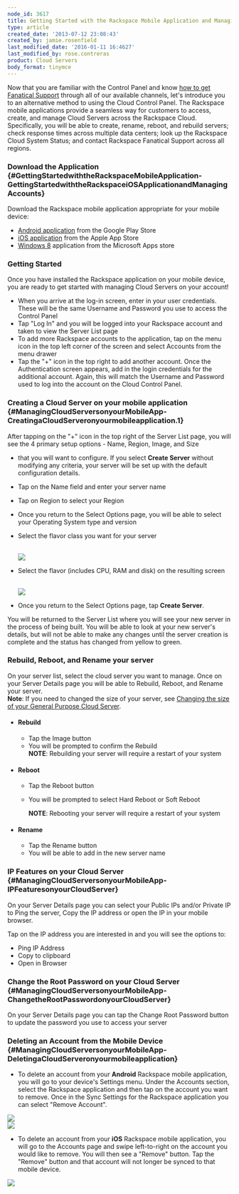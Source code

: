```yaml
---
node_id: 3617
title: Getting Started with the Rackspace Mobile Application and Managing Accounts
type: article
created_date: '2013-07-12 23:08:43'
created_by: jamie.rosenfield
last_modified_date: '2016-01-11 16:4627'
last_modified_by: rose.contreras
product: Cloud Servers
body_format: tinymce
---
```


Now that you are familiar with the Control Panel and know [how to get
Fanatical
Support](http://www.rackspace.com/knowledge_center/article/rackspace-cloud-essentials-getting-fanatical-support) through
all of our available channels, let's introduce you to an alternative
method to using the Cloud Control Panel. The Rackspace mobile
applications provide a seamless way for customers to access, create, and
manage Cloud Servers across the Rackspace Cloud. Specifically, you will
be able to create, rename, reboot, and rebuild servers; check response
times across multiple data centers; look up the Rackspace Cloud System
Status; and contact Rackspace Fanatical Support across all regions.

### Download the Application {#GettingStartedwiththeRackspaceMobileApplication-GettingStartedwiththeRackspaceiOSApplicationandManagingAccounts}

Download the Rackspace mobile application appropriate for your mobile
device:

-   [Android
    application](https://play.google.com/store/apps/details?id=com.rackspace.cloudmobile)
    from the Google Play Store
-   [iOS
    application](https://itunes.apple.com/us/app/rackspace-cloud-control/id672443103?ls=1&mt=8)
    from the Apple App Store
-   [Windows
    8](http://apps.microsoft.com/windows/en-us/app/rackspace-cloud/fba5a14e-2ca2-4137-864f-31e40ba84e10)
    application from the Microsoft Apps store

### Getting Started

Once you have installed the Rackspace application on your mobile device,
you are ready to get started with managing Cloud Servers on your
account!

-   When you arrive at the log-in screen, enter in your user
    credentials. These will be the same Username and Password you use to
    access the Control Panel
-   Tap "Log In" and you will be logged into your Rackspace account and
    taken to view the Server List page
-   To add more Rackspace accounts to the application, tap on the menu
    icon in the top left corner of the screen and select Accounts from
    the menu drawer
-   Tap the "+" icon in the top right to add another account. Once the
    Authentication screen appears, add in the login credentials for the
    additional account. Again, this will match the Username and Password
    used to log into the account on the Cloud Control Panel.

### Creating a Cloud Server on your mobile application     {#ManagingCloudServersonyourMobileApp-CreatingaCloudServeronyourmobileapplication.1}

After tapping on the "+" icon in the top right of the Server List page,
you will see the 4 primary setup options - Name, Region, Image, and Size
- that you will want to configure. If you select **Create Server**
without modifying any criteria, your server will be set up with the
default configuration details. 

-   Tap on the Name field and enter your server name
-   Tap on Region to select your Region 

-   Once you return to the Select Options page, you will be able to
    select your Operating System type and version
-   Select the flavor class you want for your server<br>
     <br>

    ![](/knowledge_center/sites/default/files/field/image/3SelectFlavorClassScreen.png)
-   Select the flavor (includes CPU, RAM and disk) on the resulting
    screen<br>
     <br>

    ![](/knowledge_center/sites/default/files/field/image/4SelectFlavorScreen.png)
-   Once you return to the Select Options page, tap **Create Server**.

You will be returned to the Server List where you will see your new
server in the process of being built. You will be able to look at your
new server's details, but will not be able to make any changes until the
server creation is complete and the status has changed from yellow to
green.            

### Rebuild, Reboot, and Rename your server

On your server list, select the cloud server you want to manage. Once on
your Server Details page you will be able to Rebuild, Reboot, and Rename
your server.<br>
 **Note**: If you need to changed the size of your server, see [Changing
the size of your General Purpose Cloud
Server](http://www.rackspace.com/knowledge_center/article/upgrading-resources-for-general-purpose-or-io-optimized-cloud-servers).

-   #### Rebuild

    -   Tap the Image button
    -   You will be prompted to confirm the Rebuild<br>
         **NOTE**: Rebuilding your server will require a restart of your
        system    
-   #### Reboot

    -   Tap the Reboot button
    -   You will be prompted to select Hard Reboot or Soft Reboot

        **NOTE**: Rebooting your server will require a restart of your
        system          

-   #### Rename

    -   Tap the Rename button
    -   You will be able to add in the new server name

### IP Features on your Cloud Server {#ManagingCloudServersonyourMobileApp-IPFeaturesonyourCloudServer}

On your Server Details page you can select your Public IPs and/or
Private IP to Ping the server, Copy the IP address or open the IP in
your mobile browser.

Tap on the IP address you are interested in and you will see the options
to:

-   Ping IP Address
-   Copy to clipboard
-   Open in Browser

### Change the Root Password on your Cloud Server {#ManagingCloudServersonyourMobileApp-ChangetheRootPasswordonyourCloudServer}

On your Server Details page you can tap the Change Root Password button
to update the password you use to access your server

### Deleting an Account from the Mobile Device {#ManagingCloudServersonyourMobileApp-DeletingaCloudServeronyourmobileapplication}

-   To delete an account from your **Android** Rackspace mobile
    application, you will go to your device's Settings menu.  Under the
    Accounts section, select the Rackspace application and then tap on
    the account you want to remove. Once in the Sync Settings for the
    Rackspace application you can select "Remove Account". 

![](/knowledge_center/sites/default/files/field/image/Screenshot_2013-06-27-14-14-01_1.png)    
![](/knowledge_center/sites/default/files/field/image/Screenshot_2013-06-27-13-50-20_1.png)<br>
       

-   To delete an account from your **iOS** Rackspace mobile application,
    you will go to the Accounts page and swipe left-to-right on the
    account you would like to remove. You will then see a "Remove"
    button. Tap the "Remove" button and that account will not longer be
    synced to that mobile device.

![](/knowledge_center/sites/default/files/field/image/IMG_0037_1.png)

